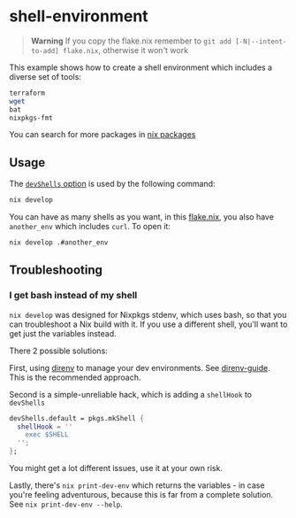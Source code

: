 # shell-environment

> **Warning**
> If you copy the flake.nix remember to `git add [-N|--intent-to-add] flake.nix`, otherwise it won't work

This example shows how to create a shell environment which
includes a diverse set of tools:

```sh
terraform
wget
bat
nixpkgs-fmt
```

You can search for more packages in [nix packages](https://search.nixos.org/packages)

## Usage

The [`devShells` option](https://flake.parts/options/flake-parts.html#opt-perSystem.devShells) is used by the following command:

```sh
nix develop
```

You can have as many shells as you want, in this [flake.nix](./flake.nix), you also have
`another_env` which includes `curl`. To open it:

```sh
nix develop .#another_env
```

## Troubleshooting

### I get bash instead of my shell

`nix develop` was designed for Nixpkgs stdenv, which uses bash, so that you can troubleshoot a Nix build with it. If you use a different shell, you'll want to get just the variables instead.

There 2 possible solutions:

First, using [direnv](https://direnv.net/) to manage your dev environments. See [direnv-guide](https://haskell.flake.page/direnv). This is the recommended approach.

Second is a simple-unreliable hack, which is adding a `shellHook` to `devShells`

```nix
devShells.default = pkgs.mkShell {
  shellHook = ''
    exec $SHELL
  '';
};
```

You might get a lot different issues, use it at your own risk.

Lastly, there's `nix print-dev-env` which returns the variables - in case you're feeling adventurous, because this is far from a complete solution. See `nix print-dev-env --help`.
